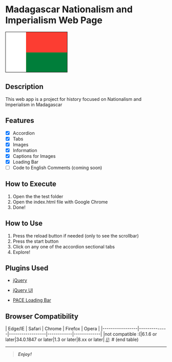 <!-- 

.___  ___.      ___       _______       ___       _______      ___           _______.  ______     ___      .______      
|   \/   |     /   \     |       \     /   \     /  _____|    /   \         /       | /      |   /   \     |   _  \     
|  \  /  |    /  ^  \    |  .--.  |   /  ^  \   |  |  __     /  ^  \       |   (----`|  ,----'  /  ^  \    |  |_)  |    
|  |\/|  |   /  /_\  \   |  |  |  |  /  /_\  \  |  | |_ |   /  /_\  \       \   \    |  |      /  /_\  \   |      /     
|  |  |  |  /  _____  \  |  '--'  | /  _____  \ |  |__| |  /  _____  \  .----)   |   |  `----./  _____  \  |  |\  \----.
|__|  |__| /__/     \__\ |_______/ /__/     \__\ \______| /__/     \__\ |_______/     \______/__/     \__\ | _| `._____|
                                                                                                                        

-->

# Madagascar Nationalism and Imperialism Web Page

![Madagascar Flag](images/madagascar_flag_2.png "Madagascar Flag")


## Description

<span>This web app is a project for history focused on Nationalism and Imperialism in Madagascar</span>

## Features

- [x] Accordion
- [x] Tabs
- [x] Images
- [x] Information
- [x] Captions for Images
- [x] Loading Bar
- [ ] Code to English Comments (coming soon)

## How to Execute

1. Open the the test folder
2. Open the index.html file with Google Chrome
3. Done!

## How to Use

1. Press the reload button if needed (only to see the scrollbar)
2. Press the start button
3. Click on any one of the accordion sectional tabs
4. Explore!   

## Plugins Used

+ [jQuery][1]
- [jQuery UI][2]
* [PACE Loading Bar][3]

[1]: http://www.jquery.com/  "jQuery"
[2]: http://www.jqueryui.com/  "jQuery UI"
[3]: http://github.hubspot.com/pace/docs/welcome/  (PACE Loading Bar)

Browser Compatibility
---------------------

[//]: # (start table)
|     Edge/IE     |    Safari    |      Chrome      |   Firefox  |    Opera    |
|-----------------|--------------|------------------|------------|-------------|
|not compatible :(|6.1.6 or later|34.0.1847 or later|1.3 or later|8.xx or later|
[//]: # (end table)

________

> **_Enjoy!_**